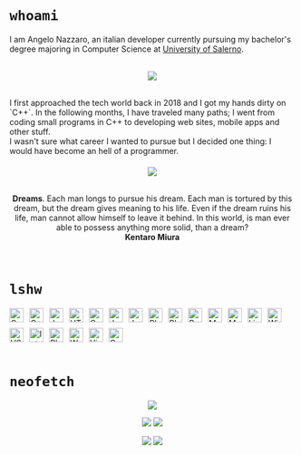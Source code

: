 # `whoami`
I am Angelo Nazzaro, an italian developer currently pursuing my bachelor's degree majoring in Computer Science at [University of Salerno](https://www.unisa.it/). <br><br>
<div align="center">
  <img src="https://github-stats-alpha.vercel.app/api?username=sl1mSha4dey&cc=1A1B26&tc=5FB3A8&ic=B893ED&bc=0000">
</div>
<br>

<p>I first approached the tech world back in 2018 and I got my hands dirty on `C++`. In the following months, I have traveled many paths; I went from coding small programs in C++ to developing web sites, mobile apps and other stuff. <br> 
I wasn't sure what career I wanted to pursue but I decided one thing: I would have become an hell of a programmer.</p>
 
<div style="margin: 20px"></div>

<div align="center">
  <img src="https://user-images.githubusercontent.com/58223071/221403401-618fac64-86bb-4512-ab44-d3b707ab3838.png" />
</div>
<br>

<div style="text-align: center">
  <p align="center">
 <b>Dreams</b>. Each man longs to pursue his dream. Each man is tortured by this dream, but the dream gives meaning to his life. Even if the dream ruins his life, man cannot allow himself to leave it behind. In this world, is man ever able to possess anything more solid, than a dream? <br>
 <b>Kentaro Miura</b>
  </p>
</div>

<br>

# `lshw`
<div style="display: flex; flex-wrap: wrap; gap: 10px">
  <img alt="C" src="https://img.shields.io/badge/C-14354C?style=for-the-badge&logo=c&logoColor=white" height="25px"/>
  <img alt="C++" src="https://img.shields.io/badge/C++-14354C?style=for-the-badge&logo=cplusplus&logoColor=white" height="25px"/>
  <img alt="Java" src="https://img.shields.io/badge/-java-000000?style=for-the-badge&logo=java" height="25px"/>

  <img alt="HTML5" src="https://img.shields.io/badge/HTML5-E34F26?style=for-the-badge&logo=html5&logoColor=white" height="25px"/>
  <img alt="Css3" src="https://img.shields.io/badge/CSS3-1572B6?style=for-the-badge&logo=css3&logoColor=white" height="25px"/>
  <img alt="Javascript" src="https://img.shields.io/badge/JavaScript-323330?style=for-the-badge&logo=javascript&logoColor=F7DF1E"  height="25px"/>
  <img alt="Jquery" src="https://img.shields.io/badge/jquery-%230769AD.svg?style=for-the-badge&logo=jquery&logoColor=white" height="25px"/>

  <img alt="Php" src="https://img.shields.io/badge/Php-323330?style=for-the-badge&logo=php&logoColor=F7DF1E%22" height="25px"/>
  <img alt="PhpMyAdmin" src="https://img.shields.io/badge/PhpMyAdmin-323330?style=for-the-badge&logo=phpmyadmin&logoColor=F7DF1E%22" height="25px"/>
  <img alt="Bootstrap" src="https://img.shields.io/badge/Bootstrap-563D7C?style=for-the-badge&logo=bootstrap&logoColor=white" height="25px"/>

  <img alt="MySQL" src="https://img.shields.io/badge/-MySQL-black?style=flat-square&logo=mysql" height="25px"/>
  <img alt="MySQLWorkbench" src="https://img.shields.io/badge/MySQLWorkBench-white?style=for-the-badge&logo=mysql&logoColor=white%22" height="25px" />

  <img alt="Linux" src="https://img.shields.io/badge/-Linux-FCC624?logo=Linux&style=for-the-badge&logoColor=black" height="25px"/>
  <img alt="Windows" src="https://img.shields.io/badge/-Windows-white?logo=Windows&style=for-the-badge&logoColor=00A4EF" height="25px"/>
  <img alt="VS Code" src="https://img.shields.io/badge/-VS%20Code-007ACC?style=for-the-badge&logo=visual-studio-code" height="25px"/>
  <img alt="IntellJ" src="https://img.shields.io/badge/-IntelliJ%20IDEA-black?style=for-the-badge&logo=jetbrains" height="25px"/>
  <img alt="PhpStorm" src="https://img.shields.io/badge/PhpStorm-purple?style=for-the-badge&logo=jetbrains" height="25px"/>
  <img alt="WHM" src="https://img.shields.io/badge/WHM-white?style=for-the-badge&logo=cpanel" height="25px" />
  <img alt="Virtual Box" src="https://img.shields.io/badge/Virtual%20Box-blue?style=for-the-badge&logo=virtualbox" height="25px" />
  <img alt="Code Igniter" src="https://img.shields.io/badge/CodeIgniter-white?style=for-the-badge&logo=codeigniter" height="25px"/>
</div>
<br>

# `neofetch`
<div align="center" width="100%">
  <img src="http://github-profile-summary-cards.vercel.app/api/cards/profile-details?username=sl1mSha4dey&theme=tokyonight">
</div>

<p align="center" width="100%">
  <img src="http://github-profile-summary-cards.vercel.app/api/cards/repos-per-language?username=sl1mSha4dey&theme=tokyonight" /> 
  <img src="http://github-profile-summary-cards.vercel.app/api/cards/repos-per-language?username=sl1mSha4dey&theme=tokyonight" /> 
</p>

<p align="center" width="100%">
  <img src="http://github-profile-summary-cards.vercel.app/api/cards/stats?username=sl1mSha4dey&theme=tokyonight" /> 
  <img src="http://github-profile-summary-cards.vercel.app/api/cards/productive-time?username=sl1mSha4dey&theme=tokyonight&utcOffset=8" /> 
</p>
